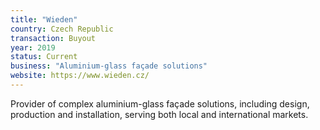```yaml
---
title: "Wieden"
country: Czech Republic
transaction: Buyout
year: 2019
status: Current
business: "Aluminium-glass façade solutions"
website: https://www.wieden.cz/
---
```


Provider of complex aluminium-glass façade solutions, including design, production and installation, serving both local and international markets.
